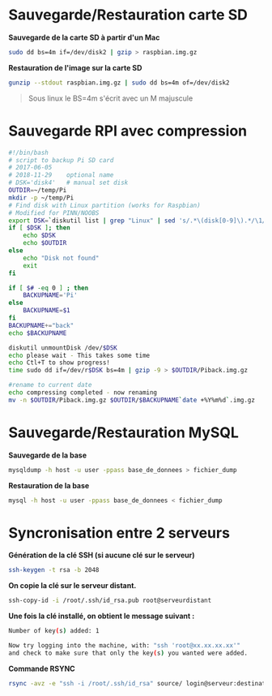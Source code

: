 # Sauvegarde/Restauration carte SD
**Sauvegarde de la carte SD à partir d'un Mac**
```bash
sudo dd bs=4m if=/dev/disk2 | gzip > raspbian.img.gz
```
**Restauration de l'image sur la carte SD**
```bash
gunzip --stdout raspbian.img.gz | sudo dd bs=4m of=/dev/disk2
```
> Sous linux le BS=4m s'écrit avec un M majuscule

# Sauvegarde RPI avec compression
```bash
#!/bin/bash
# script to backup Pi SD card
# 2017-06-05
# 2018-11-29    optional name
# DSK='disk4'   # manual set disk
OUTDIR=~/temp/Pi
mkdir -p ~/temp/Pi
# Find disk with Linux partition (works for Raspbian)
# Modified for PINN/NOOBS
export DSK=`diskutil list | grep "Linux" | sed 's/.*\(disk[0-9]\).*/\1/' | uniq`
if [ $DSK ]; then
    echo $DSK
    echo $OUTDIR
else
    echo "Disk not found"
    exit
fi

if [ $# -eq 0 ] ; then
    BACKUPNAME='Pi'
else
    BACKUPNAME=$1
fi
BACKUPNAME+="back"
echo $BACKUPNAME

diskutil unmountDisk /dev/$DSK
echo please wait - This takes some time
echo Ctl+T to show progress!
time sudo dd if=/dev/r$DSK bs=4m | gzip -9 > $OUTDIR/Piback.img.gz

#rename to current date
echo compressing completed - now renaming
mv -n $OUTDIR/Piback.img.gz $OUTDIR/$BACKUPNAME`date +%Y%m%d`.img.gz
```

# Sauvegarde/Restauration MySQL
**Sauvegarde de la base**
```bash
mysqldump -h host -u user -ppass base_de_donnees > fichier_dump
```
**Restauration de la base**
```bash
mysql -h host -u user -ppass base_de_donnees < fichier_dump
```

# Syncronisation entre 2 serveurs
**Génération de la clé SSH (si aucune clé sur le serveur)**
```bash
ssh-keygen -t rsa -b 2048
```
**On copie la clé sur le serveur distant.**
```bash
ssh-copy-id -i /root/.ssh/id_rsa.pub root@serveurdistant
```
**Une fois la clé installé, on obtient le message suivant :**
```bash
Number of key(s) added: 1

Now try logging into the machine, with: "ssh 'root@xx.xx.xx.xx'"
and check to make sure that only the key(s) you wanted were added.
```
**Commande RSYNC**
```bash
rsync -avz -e "ssh -i /root/.ssh/id_rsa" source/ login@serveur:destination/
```
